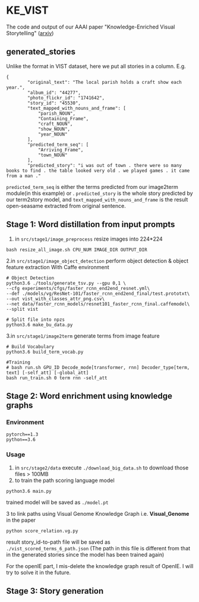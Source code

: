 # KE_VIST
The code and output of our AAAI paper "Knowledge-Enriched Visual Storytelling" ([arxiv](https://arxiv.org/abs/1912.01496))


## generated_stories
Unlike the format in VIST dataset, here we put all stories in a column. E.g.

```
{
        "original_text": "The local parish holds a craft show each year.",
        "album_id": "44277",
        "photo_flickr_id": "1741642",
        "story_id": "45530",
        "text_mapped_with_nouns_and_frame": [
            "parish_NOUN",
            "Containing_Frame",
            "craft_NOUN",
            "show_NOUN",
            "year_NOUN"
        ],
        "predicted_term_seq": [
            "Arriving_Frame",
            "town_NOUN"
        ],
        "predicted_story": "i was out of town . there were so many books to find . the table looked very old . we played games . it came from a man ."
```

`predicted_term_seq` is either the terms predicted from our image2term module(in this example) or . `predicted_story` is the whole story predicted by our term2story model, and `text_mapped_with_nouns_and_frame` is the result open-seasame extracted from original sentence.


## Stage 1: Word distillation from input prompts
1. in ```src/stage1/image_preprocess``` resize images into 224*224
```
bash resize_all_image.sh CPU_NUM IMAGE_DIR OUTPUT_DIR
```
2.in ```src/stage1/image_object_detection``` perform object detection & object feature extraction
With Caffe environment
```
# Object Detection
python3.6 ./tools/generate_tsv.py --gpu 0,1 \
--cfg experiments/cfgs/faster_rcnn_end2end_resnet.yml\
--def ./models/vg/ResNet-101/faster_rcnn_end2end_final/test.prototxt\
--out vist_with_classes_attr_png.csv\
--net data/faster_rcnn_models/resnet101_faster_rcnn_final.caffemodel\
--split vist

# Split file into npzs 
python3.6 make_bu_data.py
```
3.in ```src/stage1/image2term``` generate terms from image feature 
```
# Build Vocabulary
python3.6 build_term_vocab.py

#Training
# bash run.sh GPU_ID Decode_mode[transformer, rnn] Decoder_type[term, text] [-self_att] [-global_att]
bash run_train.sh 0 term rnn -self_att
```

## Stage 2: Word enrichment using knowledge graphs
### Environment
```
pytorch==1.3
python==3.6
```
### Usage
1. in ```src/stage2/data``` execute ```./download_big_data.sh``` to download those files > 100MB
2. to train the path scoring language model
```
python3.6 main.py
```
trained model will be saved as ```./model.pt```

3 to link paths using Visual Genome Knowledge Graph i.e. **Visual_Genome** in the paper
```
python score_relation.vg.py
```
result story_id-to-path file will be saved as ```./vist_scored_terms_6_path.json``` (The path in this file is different from that in the generated stories since the model has been trained again)

For the openIE part, I mis-delete the knowledge graph result of OpenIE. I will try to solve it in the future.

## Stage 3: Story generation
